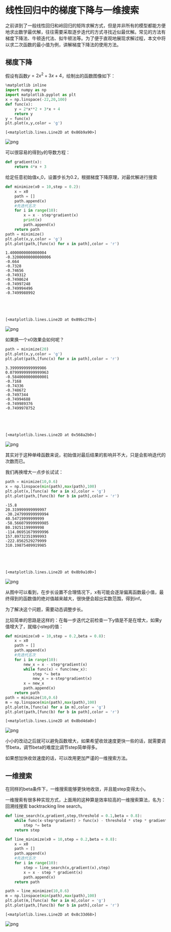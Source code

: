 
# 线性回归中的梯度下降与一维搜索

之前讲到了一般线性回归和岭回归的矩阵求解方式，但是并非所有的模型都能方便地求出数学最优解，往往需要采取逐步迭代的方式寻找近似最优解。常见的方法有梯度下降法、牛顿迭代法、拟牛顿法等。为了便于直观地展现求解过程，本文中将以求二次函数的最小值为例，讲解梯度下降法的使用方法。

## 梯度下降

假设有函数$y = 2x^2+ 3x +4$，绘制出的函数图像如下：


```python
%matplotlib inline
import numpy as np 
import matplotlib.pyplot as plt
x = np.linspace(-22,20,100)
def func(x):
    y = 2*x**2 + 3*x + 4
    return y
y = func(x)
plt.plot(x,y,color = 'g')
```




    [<matplotlib.lines.Line2D at 0x86b9a90>]




![png](Arctanxy.github.io/article_fig/output_3_1.png)


可以很容易的得到y的导数方程：


```python
def gradient(x):
    return 4*x + 3
```

给定任意初始值x_0，设置步长为0.2，根据梯度下降原理，对最优解进行搜索


```python
def minimize(x0 = 10,step = 0.2):
    x = x0
    path = []
    path.append(x)
    #先迭代五次
    for i in range(10):
        x = x - step*gradient(x)
        print(x)
        path.append(x)
    return path
path = minimize()
plt.plot(x,y,color = 'g')
plt.plot(path,[func(x) for x in path],color = 'r')
```

    1.4000000000000004
    -0.32000000000000006
    -0.664
    -0.7328
    -0.74656
    -0.749312
    -0.7498624
    -0.74997248
    -0.749994496
    -0.7499988992
    




    [<matplotlib.lines.Line2D at 0x89bc278>]




![png](https://github.com/Arctanxy/Arctanxy.github.io/blob/master/article_fig/output_7_2.png)


如果换一个x0效果会如何呢？


```python
path = minimize(20)
plt.plot(x,y,color = 'g')
plt.plot(path,[func(x) for x in path],color = 'r')
```

    3.3999999999999986
    0.07999999999999963
    -0.5840000000000001
    -0.7168
    -0.74336
    -0.748672
    -0.7497344
    -0.74994688
    -0.749989376
    -0.7499978752
    




    [<matplotlib.lines.Line2D at 0x568a2b0>]




![png](https://github.com/Arctanxy/Arctanxy.github.io/tree/master/article_fig/output_9_2.png)


其实对于这种单峰函数来说，初始值对最后结果的影响并不大，只是会影响迭代的次数而已。

我们再换增大一点步长试试：


```python
path = minimize(10,0.6)
x = np.linspace(min(path),max(path),100)
plt.plot(x,[func(a) for a in x],color = 'g')
plt.plot(path,[func(b) for b in path],color = 'r')
```

    -15.8
    20.319999999999997
    -30.247999999999994
    40.54719999999999
    -58.566079999999985
    80.19251199999998
    -114.06951679999996
    157.89732351999993
    -222.8562529279999
    310.19875409919985
    




    [<matplotlib.lines.Line2D at 0x8b9a1d0>]




![png](https://github.com/Arctanxy/Arctanxy.github.io/tree/master/article_fig/output_11_2.png)


从图中可以看到，在步长设置不合理情况下，x有可能会逐渐偏离函数最小值，最终得到的函数值的绝对值越来越大，很快便会超出实数范围，得到inf。

为了解决这个问题，需要动态调整步长。

比较简单的思路是这样的：在每一步迭代之前检查一下y值是不是在增大，如果y值增大了，就缩小step的值：


```python
def minimize(x0 = 10,step = 0.2,beta = 0.8):
    x = x0
    path = []
    path.append(x)
    #先迭代五次
    for i in range(10):
        new_x = x - step*gradient(x)
        while func(x) < func(new_x):
            step *= beta
            new_x = x-step*gradient(x)
        x = new_x
        path.append(x)
    return path
path = minimize(10,0.6)
m = np.linspace(min(path),max(path),100)
plt.plot(m,[func(a) for a in m],color = 'g')
plt.plot(path,[func(b) for b in path],color = 'r')
```




    [<matplotlib.lines.Line2D at 0x8bd4da0>]




![png](https://github.com/Arctanxy/Arctanxy.github.io/tree/master/article_fig/output_14_1.png)


小小的改动之后就可以避免函数增大，如果希望收敛速度更快一些的话，就需要调节beta，调节beta的难度比调节step简单得多。

如果想加快收敛速度的话，可以改用更加严谨的一维搜索方法。

## 一维搜索

在同样的beta条件下，一维搜索能够更快地收敛，并且能step变得太小。

一维搜索有很多种实现方式，上面用的这种算是效率较高的一维搜索算法，名为：回溯线搜索 backtracking line search。


```python
def line_search(x,gradient,step,threshold = 0.1,beta = 0.8):
    while func(x-step*gradient) > func(x) - threshold * step * gradient**2:
        step *= beta
    return step

def line_minimize(x0 = 10,step = 0.2,beta = 0.8):
    x = x0
    path = []
    path.append(x)
    #先迭代五次
    for i in range(10):
        step = line_search(x,gradient(x),step)
        x = x - step * gradient(x)
        path.append(x)
    return path

path = line_minimize(10,0.6)
m = np.linspace(min(path),max(path),100)
plt.plot(m,[func(a) for a in m],color = 'g')
plt.plot(path,[func(b) for b in path],color = 'r')
```




    [<matplotlib.lines.Line2D at 0x8c33d68>]




![png](https://github.com/Arctanxy/Arctanxy.github.io/tree/master/article_fig/output_18_1.png)


